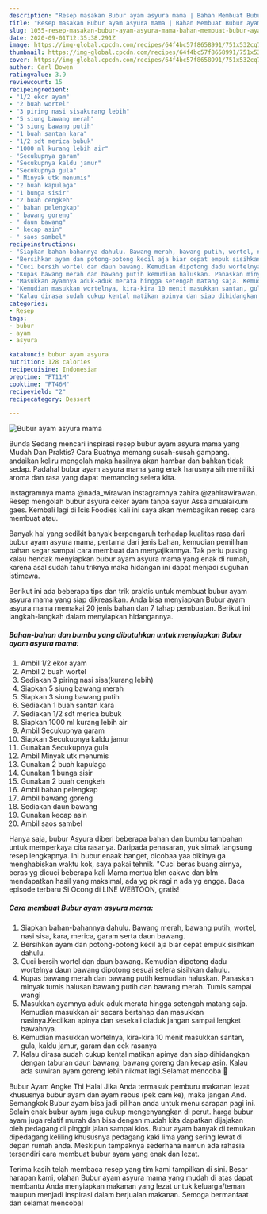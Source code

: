 ```yaml
---
description: "Resep masakan Bubur ayam asyura mama | Bahan Membuat Bubur ayam asyura mama Yang Lezat Sekali"
title: "Resep masakan Bubur ayam asyura mama | Bahan Membuat Bubur ayam asyura mama Yang Lezat Sekali"
slug: 1055-resep-masakan-bubur-ayam-asyura-mama-bahan-membuat-bubur-ayam-asyura-mama-yang-lezat-sekali
date: 2020-09-01T12:35:38.291Z
image: https://img-global.cpcdn.com/recipes/64f4bc57f8658991/751x532cq70/bubur-ayam-asyura-mama-foto-resep-utama.jpg
thumbnail: https://img-global.cpcdn.com/recipes/64f4bc57f8658991/751x532cq70/bubur-ayam-asyura-mama-foto-resep-utama.jpg
cover: https://img-global.cpcdn.com/recipes/64f4bc57f8658991/751x532cq70/bubur-ayam-asyura-mama-foto-resep-utama.jpg
author: Carl Bowen
ratingvalue: 3.9
reviewcount: 15
recipeingredient:
- "1/2 ekor ayam"
- "2 buah wortel"
- "3 piring nasi sisakurang lebih"
- "5 siung bawang merah"
- "3 siung bawang putih"
- "1 buah santan kara"
- "1/2 sdt merica bubuk"
- "1000 ml kurang lebih air"
- "Secukupnya garam"
- "Secukupnya kaldu jamur"
- "Secukupnya gula"
- " Minyak utk menumis"
- "2 buah kapulaga"
- "1 bunga sisir"
- "2 buah cengkeh"
- " bahan pelengkap"
- " bawang goreng"
- " daun bawang"
- " kecap asin"
- " saos sambel"
recipeinstructions:
- "Siapkan bahan-bahannya dahulu. Bawang merah, bawang putih, wortel, nasi sisa, kara, merica, garam serta daun bawang."
- "Bersihkan ayam dan potong-potong kecil aja biar cepat empuk sisihkan dahulu."
- "Cuci bersih wortel dan daun bawang. Kemudian dipotong dadu wortelnya daun bawang dipotong sesuai selera sisihkan dahulu."
- "Kupas bawang merah dan bawang putih kemudian haluskan. Panaskan minyak tumis halusan bawang putih dan bawang merah. Tumis sampai wangi"
- "Masukkan ayamnya aduk-aduk merata hingga setengah matang saja. Kemudian masukkan air secara bertahap dan masukkan nasinya.Kecilkan apinya dan sesekali diaduk jangan sampai lengket bawahnya."
- "Kemudian masukkan wortelnya, kira-kira 10 menit masukkan santan, gula, kaldu jamur, garam dan cek rasanya"
- "Kalau dirasa sudah cukup kental matikan apinya dan siap dihidangkan dengan taburan daun bawang, bawang goreng dan kecap asin. Kalau ada suwiran ayam goreng lebih nikmat lagi.Selamat mencoba 🤗"
categories:
- Resep
tags:
- bubur
- ayam
- asyura

katakunci: bubur ayam asyura 
nutrition: 128 calories
recipecuisine: Indonesian
preptime: "PT11M"
cooktime: "PT46M"
recipeyield: "2"
recipecategory: Dessert

---
```



![Bubur ayam asyura mama](https://img-global.cpcdn.com/recipes/64f4bc57f8658991/751x532cq70/bubur-ayam-asyura-mama-foto-resep-utama.jpg)

Bunda Sedang mencari inspirasi resep bubur ayam asyura mama yang Mudah Dan Praktis? Cara Buatnya memang susah-susah gampang. andaikan keliru mengolah maka hasilnya akan hambar dan bahkan tidak sedap. Padahal bubur ayam asyura mama yang enak harusnya sih memiliki aroma dan rasa yang dapat memancing selera kita.

Instagramnya mama @nada_wirawan instagramnya zahira @zahirawirawan. Resep mengolah bubur asyura ceker ayam tanpa sayur Assalamualaikum gaes. Kembali lagi di Icis Foodies kali ini saya akan membagikan resep cara membuat atau.

Banyak hal yang sedikit banyak berpengaruh terhadap kualitas rasa dari bubur ayam asyura mama, pertama dari jenis bahan, kemudian pemilihan bahan segar sampai cara membuat dan menyajikannya. Tak perlu pusing kalau hendak menyiapkan bubur ayam asyura mama yang enak di rumah, karena asal sudah tahu triknya maka hidangan ini dapat menjadi suguhan istimewa.


Berikut ini ada beberapa tips dan trik praktis untuk membuat bubur ayam asyura mama yang siap dikreasikan. Anda bisa menyiapkan Bubur ayam asyura mama memakai 20 jenis bahan dan 7 tahap pembuatan. Berikut ini langkah-langkah dalam menyiapkan hidangannya.

<!--inarticleads1-->

##### Bahan-bahan dan bumbu yang dibutuhkan untuk menyiapkan Bubur ayam asyura mama:

1. Ambil 1/2 ekor ayam
1. Ambil 2 buah wortel
1. Sediakan 3 piring nasi sisa(kurang lebih)
1. Siapkan 5 siung bawang merah
1. Siapkan 3 siung bawang putih
1. Sediakan 1 buah santan kara
1. Sediakan 1/2 sdt merica bubuk
1. Siapkan 1000 ml kurang lebih air
1. Ambil Secukupnya garam
1. Siapkan Secukupnya kaldu jamur
1. Gunakan Secukupnya gula
1. Ambil  Minyak utk menumis
1. Gunakan 2 buah kapulaga
1. Gunakan 1 bunga sisir
1. Gunakan 2 buah cengkeh
1. Ambil  bahan pelengkap
1. Ambil  bawang goreng
1. Sediakan  daun bawang
1. Gunakan  kecap asin
1. Ambil  saos sambel


Hanya saja, bubur Asyura diberi beberapa bahan dan bumbu tambahan untuk memperkaya cita rasanya. Daripada penasaran, yuk simak langsung resep lengkapnya. Ini bubur enaak banget, dicobaa yaa bikinya ga menghabiskan waktu kok, saya pakai tehnik. &#34;Cuci beras buang airnya, beras yg dicuci beberapa kali Mama mertua bkn cakwe dan blm mendapatkan hasil yang maksimal, ada yg pk ragi n ada yg engga. Baca episode terbaru Si Ocong di LINE WEBTOON, gratis! 

<!--inarticleads2-->

##### Cara membuat Bubur ayam asyura mama:

1. Siapkan bahan-bahannya dahulu. Bawang merah, bawang putih, wortel, nasi sisa, kara, merica, garam serta daun bawang.
1. Bersihkan ayam dan potong-potong kecil aja biar cepat empuk sisihkan dahulu.
1. Cuci bersih wortel dan daun bawang. Kemudian dipotong dadu wortelnya daun bawang dipotong sesuai selera sisihkan dahulu.
1. Kupas bawang merah dan bawang putih kemudian haluskan. Panaskan minyak tumis halusan bawang putih dan bawang merah. Tumis sampai wangi
1. Masukkan ayamnya aduk-aduk merata hingga setengah matang saja. Kemudian masukkan air secara bertahap dan masukkan nasinya.Kecilkan apinya dan sesekali diaduk jangan sampai lengket bawahnya.
1. Kemudian masukkan wortelnya, kira-kira 10 menit masukkan santan, gula, kaldu jamur, garam dan cek rasanya
1. Kalau dirasa sudah cukup kental matikan apinya dan siap dihidangkan dengan taburan daun bawang, bawang goreng dan kecap asin. Kalau ada suwiran ayam goreng lebih nikmat lagi.Selamat mencoba 🤗


Bubur Ayam Angke Thi Halal Jika Anda termasuk pemburu makanan lezat khususnya bubur ayam dan ayam rebus (pek cam ke), maka jangan And. Semangkok Bubur ayam bisa jadi pilihan anda untuk menu sarapan pagi ini. Selain enak bubur ayam juga cukup mengenyangkan di perut. harga bubur ayam juga relatif murah dan bisa dengan mudah kita dapatkan dijajakan oleh pedagang di pinggir jalan sampai kios. Bubur ayam banyak di temukan dipedagang keliling khususnya pedagang kaki lima yang sering lewat di depan rumah anda. Meskipun tampaknya sederhana namun ada rahasia tersendiri cara membuat bubur ayam yang enak dan lezat. 

Terima kasih telah membaca resep yang tim kami tampilkan di sini. Besar harapan kami, olahan Bubur ayam asyura mama yang mudah di atas dapat membantu Anda menyiapkan makanan yang lezat untuk keluarga/teman maupun menjadi inspirasi dalam berjualan makanan. Semoga bermanfaat dan selamat mencoba!
